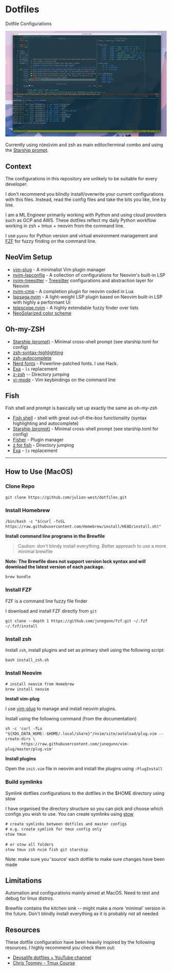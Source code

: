 # Dotfiles

Dotfile Configurations 

![dotfiles screenshot](images/dotfiles_screenshot.png)

Currently using n(eo)vim and zsh as main editor/terminal combo and using the [Starship prompt](https://starship.rs/).

## Context

The configurations in this repository are unlikely to be suitable for every developer. 

I don't recommend you blindly install/overwrite your current configurations with this files. Instead, read the config files and take the bits you like, line by line.

I am a ML Engineer primarily working with Python and using cloud providers such as GCP and AWS. These dotfiles reflect my daily Python workflow working in zsh + tmux + neovim from the command line.

I use `pyenv` for Python version and virtual environment management and [FZF](https://github.com/junegunn/fzf) for fuzzy finding on the command line.

## NeoVim Setup 
  
- [vim-plug](https://github.com/junegunn/vim-plug) - A minimalist Vim plugin manager
- [nvim-lspconfig](https://github.com/neovim/nvim-lspconfig) - A collection of configurations for Neovim's built-in LSP
- [nvim-treesitter](https://github.com/nvim-treesitter/nvim-treesitter) - [Treesitter](https://github.com/tree-sitter/tree-sitter) configurations and abstraction layer for Neovim
- [nvim-cmp](https://github.com/hrsh7th/nvim-cmp) - A completion plugin for neovim coded in Lua
- [lspsaga.nvim](https://github.com/tami5/lspsaga.nvim) - A light-weight LSP plugin based on Neovim built-in LSP with highly a performant UI
- [telescope.nvim](https://github.com/nvim-telescope/telescope.nvim) - A highly extendable fuzzy finder over lists
- [NeoSolarized color scheme](https://github.com/overcache/NeoSolarized)

## Oh-my-ZSH

- [Starship (prompt)](https://starship.rs/) - Minimal cross-shell prompt (see starship.toml for config)
- [zsh-syntax-highlighting](https://github.com/zsh-users/zsh-syntax-highlighting)
- [zsh-autocomplete](https://github.com/marlonrichert/zsh-autocomplete)
- [Nerd fonts](https://github.com/ryanoasis/nerd-fonts) - Powerline-patched fonts. I use Hack.
- [Exa](https://the.exa.website/) - `ls` replacement
- [z-zsh](https://github.com/agkozak/zsh-z) -- Directory jumping
- [vi-mode](https://github.com/ohmyzsh/ohmyzsh/tree/master/plugins/vi-mode) - Vim keybindings on the command line

## Fish

Fish shell and prompt is basically set up exactly the same as oh-my-zsh

- [Fish shell](https://fishshell.com/) - shell with great out-of-the-box functionality (syntax highlighting and autocomplete)
- [Starship (prompt)](https://starship.rs/) - Minimal cross-shell prompt (see starship.toml for config)
- [Fisher](https://github.com/jorgebucaran/fisher) - Plugin manager
- [z for fish](https://github.com/jethrokuan/z) - Directory jumping
- [Exa](https://the.exa.website/) - `ls` replacement


---

## How to Use (MacOS)

### Clone Repo

```
git clone https://github.com/julian-west/dotfiles.git
```

### Install Homebrew

```shell
/bin/bash -c "$(curl -fsSL https://raw.githubusercontent.com/Homebrew/install/HEAD/install.sh)"
```

**Install command line programs in the Brewfile**

> Caution: don't blindy install everything. Better approach to use a more minimal brewfile

**Note: The Brewfile does not support version lock syntax and will download the latest version of each package.**

```
brew bundle
```
### Install FZF

FZF is a command line fuzzy file finder

I download and install FZF directly from `git`

```shell
git clone --depth 1 https://github.com/junegunn/fzf.git ~/.fzf
~/.fzf/install
```


### Install zsh

Install `zsh`, install plugins and set as primary shell using the following script:

```
bash install_zsh.sh
```

### Install Neovim

```shell
# install neovim from Homebrew
brew install neovim
```

**Install vim-plug**

I use [vim-plug](https://github.com/junegunn/vim-plug) to manage and install neovim plugins.

Install using the following command (from the documentation)

```shell
sh -c 'curl -fLo "${XDG_DATA_HOME:-$HOME/.local/share}"/nvim/site/autoload/plug.vim --create-dirs \
       https://raw.githubusercontent.com/junegunn/vim-plug/master/plug.vim'
```

**Install plugins**

Open the `init.vim` file in neovim and install the plugins using `:PlugInstall` 

### Build symlinks

Symlink dotfiles configurations to the dotfiles in the $HOME directory using stow

I have organised the directory structure so you can pick and choose which configs you wish to use. You can create symlinks using [stow](https://www.gnu.org/software/stow/)

```
# create symlinks between dotfiles and master configs
# e.g. create symlink for tmux config only
stow tmux

# or stow all folders
stow tmux zsh nvim fish git starship
```

Note: make sure you 'source' each dotfile to make sure changes have been made

## Limitations

Automation and configurations mainly aimed at MacOS. Need to test and debug for linux distros.

Brewfile contains the kitchen sink -- might make a more 'minimal' version in the future. Don't blindly install everything as it is probably not all needed

## Resources

These dotfile configuration have been heavily inspired by the following resources. I highly recommend you check them out:
- [Devsalife dotfiles + YouTube channel](https://github.com/craftzdog/dotfiles-public)
- [Chris Toomey - Tmux Course](https://thoughtbot.com/upcase/tmux)

